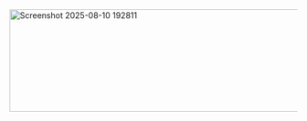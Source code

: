 <img width="516" height="180" alt="Screenshot 2025-08-10 192811" src="https://github.com/user-attachments/assets/a20c6d4c-2e05-47b4-a4ee-176edb841f87" />
